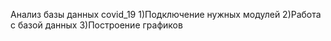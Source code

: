 Анализ базы данных covid_19
1)Подключение нужных модулей
2)Работа с базой данных
3)Построение графиков
